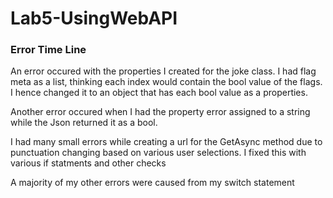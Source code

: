# Lab5-UsingWebAPI

### Error Time Line 

An error occured with the properties I created for the joke class. I had flag meta as a list, thinking each index would contain the bool value of the flags. I hence changed it to an object that has each bool value as a properties.

Another error occured when I had the property error assigned to a string while the Json returned it as a bool. 

I had many small errors while creating a url for the GetAsync method due to punctuation changing based on various user selections. I fixed this with various if statments and other checks 

A majority of my other errors were caused from my switch statement 

